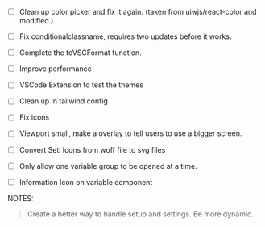 - [ ] Clean up color picker and fix it again. (taken from uiwjs/react-color and modified.)
- [ ] Fix conditionalclassname, requires two updates before it works.
- [ ] Complete the toVSCFormat function.
- [ ] Improve performance
- [ ] VSCode Extension to test the themes 

- [ ] Clean up in tailwind config
- [ ] Fix icons
- [ ] Viewport small, make a overlay to tell users to use a bigger screen.
- [ ] Convert Seti Icons from woff file to svg files
- [ ] Only allow one variable group to be opened at a time.
- [ ] Information Icon on variable component

NOTES:
> Create a better way to handle setup and settings. Be more dynamic.